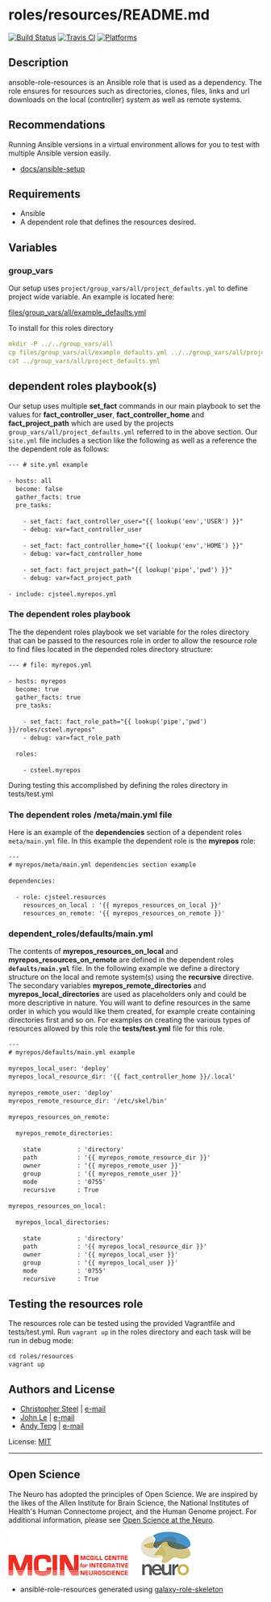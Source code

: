 # roles/resources/README.md

[![Build Status](https://travis-ci.org/cjsteel/resources.svg?branch=master)](https://travis-ci.org/cjsteel/resources)
[![Travis CI](http://img.shields.io/travis/csteel/resources/default.svg?style=flat)](http://travis-ci.org/csteel/resources/default)
[![Platforms](http://img.shields.io/badge/platforms-debian%20/%20ubuntu-lightgrey.svg?style=flat)](#)

## Description

ansoble-role-resources is an Ansible role that is used as a dependency. The role ensures for resources such as directories, clones, files, links and url downloads on the local (controller) system as well as remote systems.

## Recommendations

Running Ansible versions in a virtual environment allows for you to test with multiple Ansible version easily.

* [docs/ansible-setup](docs/ansible-setup.md)

## Requirements

* Ansible
* A dependent role that defines the resources desired.

## Variables

### group_vars

Our setup uses `project/group_vars/all/project_defaults.yml` to define project wide variable. An example is located here:

[files/group_vars/all/example_defaults.yml](files/group_vars/all/example_defaults.yml)

To install for this roles directory

```yaml
mkdir -P ../../group_vars/all
cp files/group_vars/all/example_defaults.yml ../../group_vars/all/project_defaults.yml
cat ../group_vars/all/project_defaults.yml
```

## dependent roles playbook(s)

Our setup uses multiple **set_fact** commands in our main playbook to set the values for **fact_controller_user**, **fact_controller_home** and **fact_project_path** which are used by the projects `group_vars/all/project_defaults.yml` referred to in the above section. Our `site.yml` file includes a section like the following as well as a reference the the dependent role as follows:

```shell
--- # site.yml example

- hosts: all
  become: false
  gather_facts: true
  pre_tasks:

    - set_fact: fact_controller_user="{{ lookup('env','USER') }}"
    - debug: var=fact_controller_user

    - set_fact: fact_controller_home="{{ lookup('env','HOME') }}"
    - debug: var=fact_controller_home

    - set_fact: fact_project_path="{{ lookup('pipe','pwd') }}"
    - debug: var=fact_project_path

- include: cjsteel.myrepos.yml
```

### The dependent roles playbook

The the dependent roles playbook we set variable for the roles directory that can be passed to the resources role in order to allow the resource role to find files located in the depended roles directory structure:

```shell
--- # file: myrepos.yml

- hosts: myrepos
  become: true
  gather_facts: true 
  pre_tasks:

    - set_fact: fact_role_path="{{ lookup('pipe','pwd') }}/roles/csteel.myrepos"
    - debug: var=fact_role_path

  roles:

    - csteel.myrepos
```

During testing this accomplished by defining the roles directory in tests/test.yml

### The dependent roles /meta/main.yml file

Here is an example of the **dependencies** section of a dependent roles `meta/main.yml` file. In this example the dependent role is the **myrepos** role:

```shell
---
# myrepos/meta/main.yml dependencies section example

dependencies:

  - role: cjsteel.resources
    resources_on_local : '{{ myrepos_resources_on_local }}'
    resources_on_remote: '{{ myrepos_resources_on_remote }}'
```

### dependent_roles/defaults/main.yml

The contents of **myrepos_resources_on_local** and **myrepos_resources_on_remote** are defined in the dependent roles **`defaults/main.yml`** file. In the following example we define a directory structure on the local and remote system(s) using the **recursive** directive. The secondary variables **myrepos_remote_directories** and **myrepos_local_directories** are used as placeholders only and could be more descriptive in nature. You will want to define resources in the same order in which you would like them created, for example create containing directories first and so on. For examples on creating the various types of resources allowed by this role the **tests/test.yml** file for this role.

```shell
--- 
# myrepos/defaults/main.yml example

myrepos_local_user: 'deploy'
myrepos_local_resource_dir: '{{ fact_controller_home }}/.local'

myrepos_remote_user: 'deploy'
myrepos_remote_resource_dir: '/etc/skel/bin'

myrepos_resources_on_remote:

  myrepos_remote_directories:

    state          : 'directory'
    path           : '{{ myrepos_remote_resource_dir }}'
    owner          : '{{ myrepos_remote_user }}'
    group          : '{{ myrepos_remote_user }}'
    mode           : '0755'
    recursive      : True

myrepos_resources_on_local:

  myrepos_local_directories:

    state          : 'directory'
    path           : '{{ myrepos_local_resource_dir }}'
    owner          : '{{ myrepos_local_user }}'
    group          : '{{ myrepos_local_user }}'
    mode           : '0755'
    recursive      : True
```

## Testing the resources role

The resources role can be tested using the provided Vagrantfile and tests/test.yml. Run `vagrant up` in the roles directory and each task will be run in debug mode:

```shell
cd roles/resources
vagrant up
```

## Authors and License

- [Christopher Steel](http://mcin-cnim.ca/) | [e-mail](mailto:christopher.steel@mcgill.ca)
- [John Le](http://mcin-cnim.ca/) | [e-mail](mailto:john.le@mcgill.ca)
- [Andy Teng](http://mcin-cnim.ca/) | [e-mail](xiaoqiu.teng@mcgill.ca)

License: [MIT](https://tldrlegal.com/license/mit-license)

***
## Open Science

The Neuro has adopted the principles of Open Science. We are inspired by the likes of the Allen Institute for Brain Science, the National Institutes of Health's Human Connectome project, and the Human Genome project. For additional information, please see [Open Science at the Neuro](https://www.mcgill.ca/neuro/open-science-0).

![neuro](imgs/mcin-neuro-logo.png)



* ansible-role-resources generated using [galaxy-role-skeleton](https://github.com/cjsteel/galaxy-role-skeleton)
